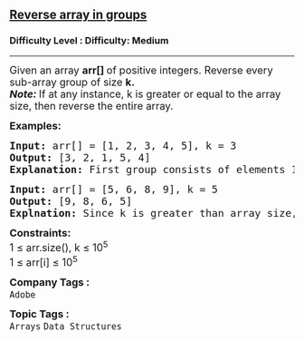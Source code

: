 <h2><a href="https://www.geeksforgeeks.org/problems/reverse-array-in-groups0255/0">Reverse array in groups</a></h2><h3>Difficulty Level : Difficulty: Medium</h3><hr><div class="problems_problem_content__Xm_eO"><p><span style="font-size: 18px;">Given an array <strong>arr[] </strong>of positive integers. Reverse every sub-array group of size <strong>k.<br></strong></span><span style="font-size: 18px;"><strong><em>Note: </em></strong>If at any instance, k is greater or equal to the array size, then reverse the entire array.&nbsp;</span></p>
<p><span style="font-size: 18px;"><strong>Examples:</strong></span></p>
<pre><span style="font-size: 18px;"><strong>Input: </strong>arr[] = [1, 2, 3, 4, 5], k = 3<br><strong>Output:</strong> [3, 2, 1, 5, 4]<strong>
Explanation: </strong>First group consists of elements 1, 2, 3. Second group consists of 4, 5.</span></pre>
<pre><span style="font-size: 18px;"><strong>Input: </strong>arr[] = [5, 6, 8, 9], k = 5<br><strong>Output: </strong>[9, 8, 6, 5]<br><strong>Explnation: </strong>Since k is greater than array size, the entire array is reversed.</span></pre>
<p><span style="font-size: 18px;"><strong>Constraints:</strong><br>1 ≤ arr.size(), k ≤ 10<sup>5</sup><br>1 ≤ arr[i] ≤ 10<sup>5</sup></span></p></div><p><span style=font-size:18px><strong>Company Tags : </strong><br><code>Adobe</code>&nbsp;<br><p><span style=font-size:18px><strong>Topic Tags : </strong><br><code>Arrays</code>&nbsp;<code>Data Structures</code>&nbsp;